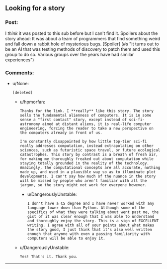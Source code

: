 ## Looking for a story

### Post:

I *think* it was posted to this sub before but I can't find it. Spoilers about the story ahead: It was about a team of programmers that find something weird and fall down a rabbit hole of mysterious bugs. [Spoiler] (#s "It turns out to be an AI that was testing methods of discovery to patch them and used this group to do so. Various groups over the years have had similar experiences")

### Comments:

- u/None:
  ```
  [deleted]
  ```

  - u/hpmorfan:
    ```
    Thanks for the link. I **really** like this story. The story sells the fundamental alienness of computers. It is in some sense a "first contact" story, except instead of sci-fi-astronomy aimed at distant aliens, it is real-life computer engineering, forcing the reader to take a new perspective on the computers already in front of us.

    I'm constantly disappointed by how little top-tier sci-fi really addresses computation, instead extrapolating on other sciences, such as futuristic space travel, or future ecological catastrophes. This story by contrast is a breath of fresh air, for making me thoroughly freaked out about computation while staying totally grounded in the reality of the technology. Amazingly, the computational concepts are all accurate, nothing made up, and used in a plausible way so as to illuminate plot developments. I can't say how much of the nuance in the story will be missed by people who aren't familiar with all the jargon, so the story might not work for everyone however.
    ```

    - u/DangerouslyUnstable:
      ```
      I don't have a CS degree and I have never worked with any language lower down than Python. Although some of the specifics of what they were talking about went past me, the gist of it was clear enough that I was able to understand and thoroughly enjoy the story. This is a sign of EXCELLENT writing. I agree with all of your points about what makes the story good, I just think that it's also well written enough that anyone with even a passing familiarity with computers will be able to enjoy it.
      ```

  - u/DangerouslyUnstable:
    ```
    Yes! That's it. Thank you.
    ```

---

